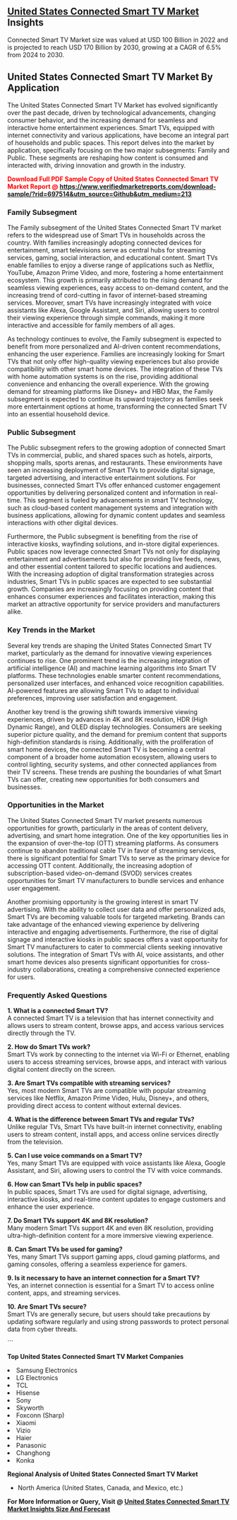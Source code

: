<h2><a href="https://www.verifiedmarketreports.com/download-sample/?rid=697514&amp;utm_source=Github&amp;utm_medium=213" target="_blank">United States Connected Smart TV Market</a> Insights</h2><p>Connected Smart TV Market size was valued at USD 100 Billion in 2022 and is projected to reach USD 170 Billion by 2030, growing at a CAGR of 6.5% from 2024 to 2030.</p><p><h2>United States Connected Smart TV Market By Application</h2><p>The United States Connected Smart TV Market has evolved significantly over the past decade, driven by technological advancements, changing consumer behavior, and the increasing demand for seamless and interactive home entertainment experiences. Smart TVs, equipped with internet connectivity and various applications, have become an integral part of households and public spaces. This report delves into the market by application, specifically focusing on the two major subsegments: Family and Public. These segments are reshaping how content is consumed and interacted with, driving innovation and growth in the industry.</p><p><strong><p><span class=""><span style="color: #ff0000;"><strong>Download Full PDF Sample Copy of United States Connected Smart TV Market Report</strong> @ </span><a href="https://www.verifiedmarketreports.com/download-sample/?rid=697514&amp;utm_source=Github&amp;utm_medium=213" target="_blank">https://www.verifiedmarketreports.com/download-sample/?rid=697514&amp;utm_source=Github&amp;utm_medium=213</a></span></p></strong></p><h3>Family Subsegment</h3><p>The Family subsegment of the United States Connected Smart TV market refers to the widespread use of Smart TVs in households across the country. With families increasingly adopting connected devices for entertainment, smart televisions serve as central hubs for streaming services, gaming, social interaction, and educational content. Smart TVs enable families to enjoy a diverse range of applications such as Netflix, YouTube, Amazon Prime Video, and more, fostering a home entertainment ecosystem. This growth is primarily attributed to the rising demand for seamless viewing experiences, easy access to on-demand content, and the increasing trend of cord-cutting in favor of internet-based streaming services. Moreover, smart TVs have increasingly integrated with voice assistants like Alexa, Google Assistant, and Siri, allowing users to control their viewing experience through simple commands, making it more interactive and accessible for family members of all ages.</p><p>As technology continues to evolve, the Family subsegment is expected to benefit from more personalized and AI-driven content recommendations, enhancing the user experience. Families are increasingly looking for Smart TVs that not only offer high-quality viewing experiences but also provide compatibility with other smart home devices. The integration of these TVs with home automation systems is on the rise, providing additional convenience and enhancing the overall experience. With the growing demand for streaming platforms like Disney+ and HBO Max, the Family subsegment is expected to continue its upward trajectory as families seek more entertainment options at home, transforming the connected Smart TV into an essential household device.</p><h3>Public Subsegment</h3><p>The Public subsegment refers to the growing adoption of connected Smart TVs in commercial, public, and shared spaces such as hotels, airports, shopping malls, sports arenas, and restaurants. These environments have seen an increasing deployment of Smart TVs to provide digital signage, targeted advertising, and interactive entertainment solutions. For businesses, connected Smart TVs offer enhanced customer engagement opportunities by delivering personalized content and information in real-time. This segment is fueled by advancements in smart TV technology, such as cloud-based content management systems and integration with business applications, allowing for dynamic content updates and seamless interactions with other digital devices.</p><p>Furthermore, the Public subsegment is benefiting from the rise of interactive kiosks, wayfinding solutions, and in-store digital experiences. Public spaces now leverage connected Smart TVs not only for displaying entertainment and advertisements but also for providing live feeds, news, and other essential content tailored to specific locations and audiences. With the increasing adoption of digital transformation strategies across industries, Smart TVs in public spaces are expected to see substantial growth. Companies are increasingly focusing on providing content that enhances consumer experiences and facilitates interaction, making this market an attractive opportunity for service providers and manufacturers alike.</p><h3>Key Trends in the Market</h3><p>Several key trends are shaping the United States Connected Smart TV market, particularly as the demand for innovative viewing experiences continues to rise. One prominent trend is the increasing integration of artificial intelligence (AI) and machine learning algorithms into Smart TV platforms. These technologies enable smarter content recommendations, personalized user interfaces, and enhanced voice recognition capabilities. AI-powered features are allowing Smart TVs to adapt to individual preferences, improving user satisfaction and engagement.</p><p>Another key trend is the growing shift towards immersive viewing experiences, driven by advances in 4K and 8K resolution, HDR (High Dynamic Range), and OLED display technologies. Consumers are seeking superior picture quality, and the demand for premium content that supports high-definition standards is rising. Additionally, with the proliferation of smart home devices, the connected Smart TV is becoming a central component of a broader home automation ecosystem, allowing users to control lighting, security systems, and other connected appliances from their TV screens. These trends are pushing the boundaries of what Smart TVs can offer, creating new opportunities for both consumers and businesses.</p><h3>Opportunities in the Market</h3><p>The United States Connected Smart TV market presents numerous opportunities for growth, particularly in the areas of content delivery, advertising, and smart home integration. One of the key opportunities lies in the expansion of over-the-top (OTT) streaming platforms. As consumers continue to abandon traditional cable TV in favor of streaming services, there is significant potential for Smart TVs to serve as the primary device for accessing OTT content. Additionally, the increasing adoption of subscription-based video-on-demand (SVOD) services creates opportunities for Smart TV manufacturers to bundle services and enhance user engagement.</p><p>Another promising opportunity is the growing interest in smart TV advertising. With the ability to collect user data and offer personalized ads, Smart TVs are becoming valuable tools for targeted marketing. Brands can take advantage of the enhanced viewing experience by delivering interactive and engaging advertisements. Furthermore, the rise of digital signage and interactive kiosks in public spaces offers a vast opportunity for Smart TV manufacturers to cater to commercial clients seeking innovative solutions. The integration of Smart TVs with AI, voice assistants, and other smart home devices also presents significant opportunities for cross-industry collaborations, creating a comprehensive connected experience for users.</p><h3>Frequently Asked Questions</h3><p><strong>1. What is a connected Smart TV?</strong><br>A connected Smart TV is a television that has internet connectivity and allows users to stream content, browse apps, and access various services directly through the TV.</p><p><strong>2. How do Smart TVs work?</strong><br>Smart TVs work by connecting to the internet via Wi-Fi or Ethernet, enabling users to access streaming services, browse apps, and interact with various digital content directly on the screen.</p><p><strong>3. Are Smart TVs compatible with streaming services?</strong><br>Yes, most modern Smart TVs are compatible with popular streaming services like Netflix, Amazon Prime Video, Hulu, Disney+, and others, providing direct access to content without external devices.</p><p><strong>4. What is the difference between Smart TVs and regular TVs?</strong><br>Unlike regular TVs, Smart TVs have built-in internet connectivity, enabling users to stream content, install apps, and access online services directly from the television.</p><p><strong>5. Can I use voice commands on a Smart TV?</strong><br>Yes, many Smart TVs are equipped with voice assistants like Alexa, Google Assistant, and Siri, allowing users to control the TV with voice commands.</p><p><strong>6. How can Smart TVs help in public spaces?</strong><br>In public spaces, Smart TVs are used for digital signage, advertising, interactive kiosks, and real-time content updates to engage customers and enhance the user experience.</p><p><strong>7. Do Smart TVs support 4K and 8K resolution?</strong><br>Many modern Smart TVs support 4K and even 8K resolution, providing ultra-high-definition content for a more immersive viewing experience.</p><p><strong>8. Can Smart TVs be used for gaming?</strong><br>Yes, many Smart TVs support gaming apps, cloud gaming platforms, and gaming consoles, offering a seamless experience for gamers.</p><p><strong>9. Is it necessary to have an internet connection for a Smart TV?</strong><br>Yes, an internet connection is essential for a Smart TV to access online content, apps, and streaming services.</p><p><strong>10. Are Smart TVs secure?</strong><br>Smart TVs are generally secure, but users should take precautions by updating software regularly and using strong passwords to protect personal data from cyber threats.</p>```</p><p><strong>Top United States Connected Smart TV Market Companies</strong></p><div data-test-id=""><p><li>Samsung Electronics</li><li> LG Electronics</li><li> TCL</li><li> Hisense</li><li> Sony</li><li> Skyworth</li><li> Foxconn (Sharp)</li><li> Xiaomi</li><li> Vizio</li><li> Haier</li><li> Panasonic</li><li> Changhong</li><li> Konka</li></p><div><strong>Regional Analysis of&nbsp;United States Connected Smart TV Market</strong></div><ul><li dir="ltr"><p dir="ltr">North America&nbsp;(United States, Canada, and Mexico, etc.)</p></li></ul><p><strong>For More Information or Query, Visit @&nbsp;</strong><strong><a href="https://www.verifiedmarketreports.com/product/connected-smart-tv-market/?utm_source=Github&amp;utm_medium=213" target="_blank">United States Connected Smart TV Market Insights Size And Forecast</a></strong></p></div>
